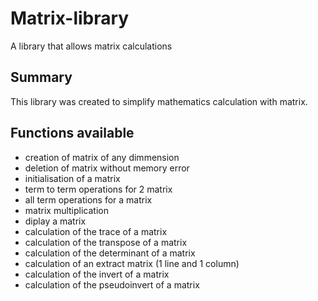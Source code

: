 # Matrix-library

A library that allows matrix calculations

## Summary

This library was created to simplify mathematics calculation with matrix.

## Functions available

* creation of matrix of any dimmension
* deletion of matrix without memory error
* initialisation of a matrix
* term to term operations for 2 matrix
* all term operations for a matrix
* matrix multiplication
* diplay a matrix
* calculation of the trace of a matrix
* calculation of the transpose of a matrix
* calculation of the determinant of a matrix
* calculation of an extract matrix (1 line and 1 column)
* calculation of the invert of a matrix
* calculation of the pseudoinvert of a matrix
